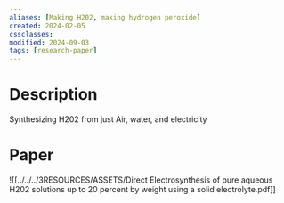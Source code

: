 ```yaml
---
aliases: [Making H202, making hydrogen peroxide]
created: 2024-02-05
cssclasses: 
modified: 2024-09-03
tags: [research-paper]
---
```


# Description

Synthesizing H202 from just Air, water, and electricity

# Paper

![[../../../3RESOURCES/ASSETS/Direct Electrosynthesis of pure aqueous H202 solutions up to 20 percent by weight using a solid electrolyte.pdf]]

